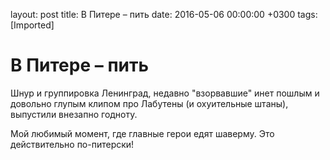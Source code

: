 layout: post
title: В Питере &ndash; пить
date: 2016-05-06 00:00:00 +0300
tags: [Imported]
# В Питере – пить 

Шнур и группировка Ленинград, недавно "взорвавшие" инет пошлым и довольно глупым клипом про Лабутены (и охуительные штаны), выпустили внезапно годноту. 

Мой любимый момент, где главные герои едят шаверму. Это действительно по-питерски!